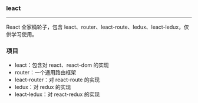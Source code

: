 ### leact
--- 
React 全家桶轮子，包含 leact、router、leact-route、ledux、leact-ledux，仅供学习使用。

### 项目
- leact：包含对 react、react-dom 的实现
- router：一个通用路由框架
- leact-router：对 react-route 的实现
- ledux：对 redux 的实现
- leact-ledux：对 react-redux 的实现

